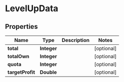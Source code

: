 
# LevelUpData

## Properties
Name | Type | Description | Notes
------------ | ------------- | ------------- | -------------
**total** | **Integer** |  |  [optional]
**totalOwn** | **Integer** |  |  [optional]
**quota** | **Integer** |  |  [optional]
**targetProfit** | **Double** |  |  [optional]




